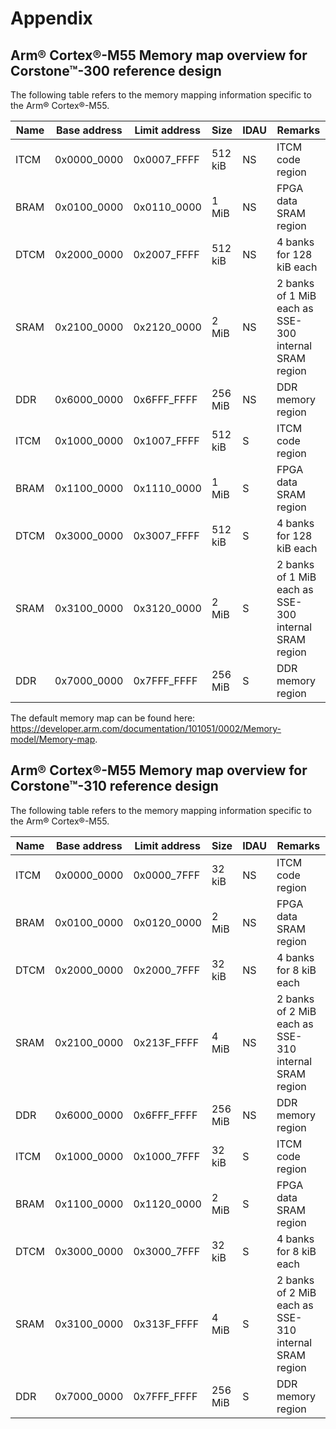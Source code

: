 # Appendix

## Arm® Cortex®-M55 Memory map overview for Corstone™-300 reference design

The following table refers to the memory mapping information specific to the Arm® Cortex®-M55.

| Name  | Base address | Limit address |  Size     | IDAU |  Remarks                                                  |
|-------|--------------|---------------|-----------|------|-----------------------------------------------------------|
| ITCM  | 0x0000_0000  |  0x0007_FFFF  |  512 kiB  |  NS  |   ITCM code region                                        |
| BRAM  | 0x0100_0000  |  0x0110_0000  |   1 MiB   |  NS  |   FPGA data SRAM region                                   |
| DTCM  | 0x2000_0000  |  0x2007_FFFF  |  512 kiB  |  NS  |   4 banks for 128 kiB each                                |
| SRAM  | 0x2100_0000  |  0x2120_0000  |   2 MiB   |  NS  |   2 banks of 1 MiB each as SSE-300 internal SRAM region   |
| DDR   | 0x6000_0000  |  0x6FFF_FFFF  |   256 MiB |  NS  |   DDR memory region                                       |
| ITCM  | 0x1000_0000  |  0x1007_FFFF  |   512 kiB |  S   |   ITCM code region                                        |
| BRAM  | 0x1100_0000  |  0x1110_0000  |   1 MiB   |  S   |   FPGA data SRAM region                                   |
| DTCM  | 0x3000_0000  |  0x3007_FFFF  |   512 kiB |  S   |   4 banks for 128 kiB each                                |
| SRAM  | 0x3100_0000  |  0x3120_0000  |   2 MiB   |  S   |   2 banks of 1 MiB each as SSE-300 internal SRAM region   |
| DDR   | 0x7000_0000  |  0x7FFF_FFFF  |  256 MiB  |  S   |   DDR memory region                                       |

The default memory map can be found here: <https://developer.arm.com/documentation/101051/0002/Memory-model/Memory-map>.

## Arm® Cortex®-M55 Memory map overview for Corstone™-310 reference design

The following table refers to the memory mapping information specific to the Arm® Cortex®-M55.

| Name  | Base address | Limit address |  Size     | IDAU |  Remarks                                                  |
|-------|--------------|---------------|-----------|------|-----------------------------------------------------------|
| ITCM  | 0x0000_0000  |  0x0000_7FFF  |   32 kiB  |  NS  |   ITCM code region                                        |
| BRAM  | 0x0100_0000  |  0x0120_0000  |   2 MiB   |  NS  |   FPGA data SRAM region                                   |
| DTCM  | 0x2000_0000  |  0x2000_7FFF  |   32 kiB  |  NS  |   4 banks for 8 kiB each                                  |
| SRAM  | 0x2100_0000  |  0x213F_FFFF  |   4 MiB   |  NS  |   2 banks of 2 MiB each as SSE-310 internal SRAM region   |
| DDR   | 0x6000_0000  |  0x6FFF_FFFF  |   256 MiB |  NS  |   DDR memory region                                       |
| ITCM  | 0x1000_0000  |  0x1000_7FFF  |   32 kiB  |  S   |   ITCM code region                                        |
| BRAM  | 0x1100_0000  |  0x1120_0000  |   2 MiB   |  S   |   FPGA data SRAM region                                   |
| DTCM  | 0x3000_0000  |  0x3000_7FFF  |   32 kiB  |  S   |   4 banks for 8 kiB each                                  |
| SRAM  | 0x3100_0000  |  0x313F_FFFF  |   4 MiB   |  S   |   2 banks of 2 MiB each as SSE-310 internal SRAM region   |
| DDR   | 0x7000_0000  |  0x7FFF_FFFF  |  256 MiB  |  S   |   DDR memory region                                       |

